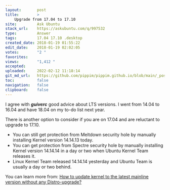 ```yaml
---
layout:       post
title:        >
    Upgrade from 17.04 to 17.10
site:         Ask Ubuntu
stack_url:    https://askubuntu.com/q/997532
type:         Answer
tags:         17.04 17.10 .desktop
created_date: 2018-01-19 01:55:22
edit_date:    2018-01-19 02:02:05
votes:        "2 "
favorites:    
views:        "1,412 "
accepted:     
uploaded:     2022-02-12 11:18:14
git_md_url:   https://github.com/pippim/pippim.github.io/blob/main/_posts/2018/2018-01-19-Upgrade-from-17.04-to-17.10.md
toc:          false
navigation:   false
clipboard:    false
---
```


I agree with ***guiverc*** good advice about LTS versions. I went from 14.04 to 16.04 and have 18.04 on my to-do list next year. 

There is another option to consider if you are on 17.04 and are reluctant to upgrade to 17.10. 

- You can still get protection from Meltdown security hole by manually installing Kernel version 14.14.13 today. 
- You can get protection from Spectre security hole by manually installing Kernel version 14.14.14 in a day or two when Ubuntu Kernel Team releases it.
- Linux Kernel Team released 14.14.14 yesterday and Ubuntu Team is usually a day or two behind.

You can learn more from: [How to update kernel to the latest mainline version without any Distro-upgrade?][1]


  [1]: https://askubuntu.com/questions/119080/how-to-update-kernel-to-the-latest-mainline-version-without-any-distro-upgrade
